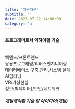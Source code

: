 ```yaml
---
title: '차근차근'
subtitle: ''
date: 2023-07-22 14:00:00
category: 'a'
---
```

#### 프로그래머로서 익혀야할 기술
<br />
백엔드/프론트엔드
<br />
응용프로그래밍/리버스엔지니어링
<br />
데이터베이스 구축,관리,시스템 설계
<br />
AI딥러닝 
<br />
VR/가상현실
<br />
정보(빅데이터)/보안/네트워크

##### 개발해야할 기술 및 아이디어(개발)




